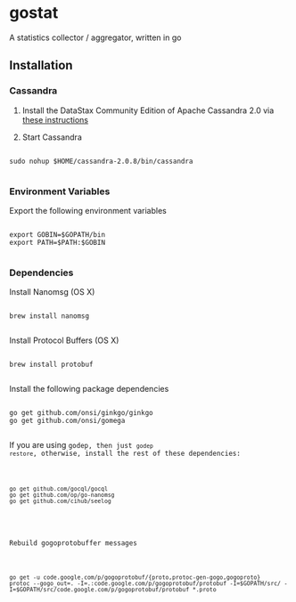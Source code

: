 gostat
======

A statistics collector / aggregator, written in go

## Installation ##

### Cassandra ###

1. Install the DataStax Community Edition of Apache Cassandra 2.0 via [these instructions](http://www.datastax.com/documentation/cassandra/2.0/cassandra/install/installTarball_t.html)

2. Start Cassandra

<pre><code>
sudo nohup $HOME/cassandra-2.0.8/bin/cassandra

</code></pre>

### Environment Variables ###

Export the following environment variables

<pre><code>
export GOBIN=$GOPATH/bin
export PATH=$PATH:$GOBIN

</code></pre>

### Dependencies ###

Install Nanomsg (OS X)

<pre><code>
brew install nanomsg

</code></pre>

Install Protocol Buffers (OS X)

<pre><code>
brew install protobuf

</code></pre>


Install the following package dependencies

<pre><code>
go get github.com/onsi/ginkgo/ginkgo
go get github.com/onsi/gomega

</code></pre>

If you are using <code>godep</godep>, then just <code>godep restore</code>, otherwise, install the rest of these dependencies:

<pre><code>
go get github.com/gocql/gocql
go get github.com/op/go-nanomsg
go get github.com/cihub/seelog

</code></pre>


Rebuild gogoprotobuffer messages

<pre><code>
go get -u code.google.com/p/gogoprotobuf/{proto,protoc-gen-gogo,gogoproto}
protoc --gogo_out=. -I=.:code.google.com/p/gogoprotobuf/protobuf -I=$GOPATH/src/ -I=$GOPATH/src/code.google.com/p/gogoprotobuf/protobuf *.proto
</code></pre>
